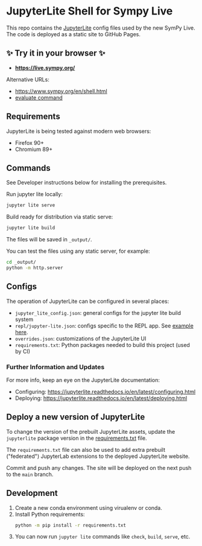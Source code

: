 # JupyterLite Shell for Sympy Live 

This repo contains the [JupyterLite](https://jupyterlite.readthedocs.io) config
files used by the new SymPy Live. The code is deployed as a static site to GitHub Pages.



## ✨ Try it in your browser ✨

- **https://live.sympy.org/**

Alternative URLs:
- https://www.sympy.org/en/shell.html
- [evaluate command](https://www.sympy.org/en/shell.html?evaluate=diff(sin(x)%2C%20x)%0A%23--%0A)


## Requirements

JupyterLite is being tested against modern web browsers:

- Firefox 90+
- Chromium 89+



## Commands

See Developer instructions below for installing the prerequisites.

Run jupyter lite locally:
```bash
jupyter lite serve
```

Build ready for distribution via static serve:

```bash
jupyter lite build
```

The files will be saved in `_output/`.


You can test the files using any static server, for example:

```bash
cd _output/
python -m http.server
```


## Configs

The operation of JupyterLite can be configured in several places:
- `jupyter_lite_config.json`: general configs for the jupyter lite build system
- `repl/jupyter-lite.json`: configs specific to the REPL app. See [example here](https://github.com/ivanistheone/live/blob/357e60a228b43ac28ef835953d00f4495a429d78/repl/jupyter-lite.json).
- `overrides.json`: customizations of the JupyterLite UI
- `requirements.txt`: Python packages needed to build this project (used by CI)


### Further Information and Updates

For more info, keep an eye on the JupyterLite documentation:

- Configuring: https://jupyterlite.readthedocs.io/en/latest/configuring.html
- Deploying: https://jupyterlite.readthedocs.io/en/latest/deploying.html


## Deploy a new version of JupyterLite

To change the version of the prebuilt JupyterLite assets, update the `jupyterlite`
package version in the [requirements.txt](./blob/main/requirements.txt) file.

The `requirements.txt` file can also be used to add extra prebuilt ("federated")
JupyterLab extensions to the deployed JupyterLite website.

Commit and push any changes. The site will be deployed on the next push to the `main` branch.


## Development

1. Create a new conda environment using virualenv or conda.
2. Install Python requirements:
   ```bash
   python -m pip install -r requirements.txt
   ```
3. You can now run `jupyter lite` commands like `check`, `build`, `serve`, etc.
